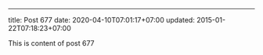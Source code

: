 ---
title: Post 677
date: 2020-04-10T07:01:17+07:00
updated: 2015-01-22T07:18:23+07:00

This is content of post 677